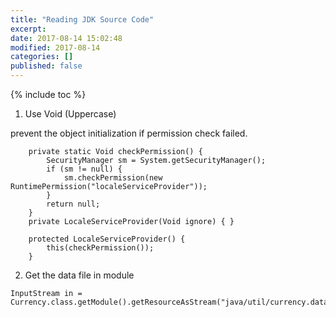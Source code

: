 ```yaml
---
title: "Reading JDK Source Code"
excerpt:
date: 2017-08-14 15:02:48
modified: 2017-08-14
categories: []
published: false
---
```

{% include toc %}

1. Use Void (Uppercase)

prevent the object initialization if permission check failed.

```
    private static Void checkPermission() {
        SecurityManager sm = System.getSecurityManager();
        if (sm != null) {
            sm.checkPermission(new RuntimePermission("localeServiceProvider"));
        }
        return null;
    }
    private LocaleServiceProvider(Void ignore) { }

    protected LocaleServiceProvider() {
        this(checkPermission());
    }
```

2. Get the data file in module

```
InputStream in = Currency.class.getModule().getResourceAsStream("java/util/currency.data");
```
